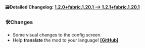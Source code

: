 🗃️**Detailed Changelog: [1.2.0+fabric.1.20.1 --> 1.2.1+fabric.1.20.1](https://github.com/UltimatChamp/BetterGrassify/compare/1.2.0+fabric.1.20.1...1.2.1+fabric.1.20.1)**

### 🛠️Changes

- Some visual changes to the config screen.
- Help **translate** the mod to your language! [**[GitHub]**](https://github.com/UltimatChamp/BetterGrassify)
